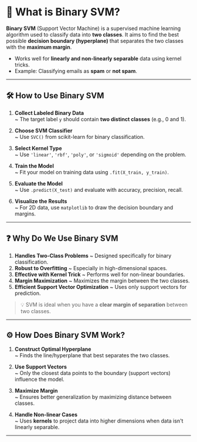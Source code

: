 # 🤖 What is Binary SVM?

**Binary SVM** (Support Vector Machine) is a supervised machine learning algorithm used to classify data into **two classes**. 
It aims to find the best possible **decision boundary (hyperplane)** that separates the two classes with the **maximum margin**.

- Works well for **linearly and non-linearly separable** data using kernel tricks.
- Example: Classifying emails as **spam** or **not spam**.

---

## 🛠️ **How to Use Binary SVM**

1. **Collect Labeled Binary Data**  
   ~ The target label `y` should contain **two distinct classes** (e.g., 0 and 1).

2. **Choose SVM Classifier**  
   ~ Use `SVC()` from scikit-learn for binary classification.

3. **Select Kernel Type**  
   ~ Use `'linear'`, `'rbf'`, `'poly'`, or `'sigmoid'` depending on the problem.

4. **Train the Model**  
   ~ Fit your model on training data using `.fit(X_train, y_train)`.

5. **Evaluate the Model**  
   ~ Use `.predict(X_test)` and evaluate with accuracy, precision, recall.

6. **Visualize the Results**  
   ~ For 2D data, use `matplotlib` to draw the decision boundary and margins.

---

## ❓ **Why Do We Use Binary SVM**

1. **Handles Two-Class Problems** ~ Designed specifically for binary classification.
2. **Robust to Overfitting** ~ Especially in high-dimensional spaces.
3. **Effective with Kernel Trick** ~ Performs well for non-linear boundaries.
4. **Margin Maximization** ~ Maximizes the margin between the two classes.
5. **Efficient Support Vector Optimization** ~ Uses only support vectors for prediction.

> 💡 SVM is ideal when you have a **clear margin of separation** between two classes.

---

## ⚙️ **How Does Binary SVM Work?**

1. **Construct Optimal Hyperplane**  
   ~ Finds the line/hyperplane that best separates the two classes.

2. **Use Support Vectors**  
   ~ Only the closest data points to the boundary (support vectors) influence the model.

3. **Maximize Margin**  
   ~ Ensures better generalization by maximizing distance between classes.

4. **Handle Non-linear Cases**  
   ~ Uses **kernels** to project data into higher dimensions when data isn't linearly separable.

---
